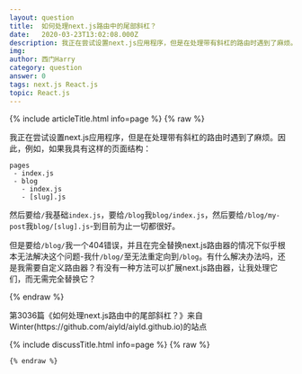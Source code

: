 ```yaml
---
layout: question
title:  如何处理next.js路由中的尾部斜杠？
date:   2020-03-23T13:02:08.000Z
description: 我正在尝试设置next.js应用程序，但是在处理带有斜杠的路由时遇到了麻烦。因此，例如，如果我具有这样的页面结构：pages - index.js...
img: 
author: 西门Harry
category: question
answer: 0
tags: next.js React.js
topic: React.js
---
```

<div class="article-root">
  <div class="article">
    {% include articleTitle.html info=page %}
    {% raw %}
    <div class="article-content"><p><font style="vertical-align: inherit;"><font style="vertical-align: inherit;">我正在尝试设置next.js应用程序，但是在处理带有斜杠的路由时遇到了麻烦。</font><font style="vertical-align: inherit;">因此，例如，如果我具有这样的页面结构：</font></font></p>

<pre><code>pages<font></font>
 - index.js<font></font>
 - blog<font></font>
   - index.js<font></font>
   - [slug].js<font></font>
</code></pre>

<p><font style="vertical-align: inherit;"><font style="vertical-align: inherit;">然后要给</font></font><code>/</code><font style="vertical-align: inherit;"><font style="vertical-align: inherit;">我基础</font></font><code>index.js</code><font style="vertical-align: inherit;"><font style="vertical-align: inherit;">，要给</font></font><code>/blog</code><font style="vertical-align: inherit;"><font style="vertical-align: inherit;">我</font></font><code>blog/index.js</code><font style="vertical-align: inherit;"><font style="vertical-align: inherit;">，然后要给</font></font><code>/blog/my-post</code><font style="vertical-align: inherit;"><font style="vertical-align: inherit;">我</font></font><code>blog/[slug].js</code><font style="vertical-align: inherit;"><font style="vertical-align: inherit;">-到目前为止一切都很好。</font></font></p>

<p><font style="vertical-align: inherit;"><font style="vertical-align: inherit;">但是要给</font></font><code>/blog/</code><font style="vertical-align: inherit;"><font style="vertical-align: inherit;">我一个404错误，并且在完全替换next.js路由器的情况下似乎根本无法解决这个问题-我什</font></font><code>/blog/</code><font style="vertical-align: inherit;"><font style="vertical-align: inherit;">至</font><font style="vertical-align: inherit;">无法重定向</font><font style="vertical-align: inherit;">到</font></font><code>/blog</code><font style="vertical-align: inherit;"><font style="vertical-align: inherit;">。</font><font style="vertical-align: inherit;">有什么解决办法吗，还是我需要自定义路由器？</font><font style="vertical-align: inherit;">有没有一种方法可以扩展next.js路由器，让我处理它们，而无需完全替换它？</font></font></p></div>
    {% endraw %}
  </div>
  <p class="winter_mark">第3036篇《如何处理next.js路由中的尾部斜杠？》来自Winter(https://github.com/aiyld/aiyld.github.io)的站点</p>
  <div class="discuss-wrapper">
    {% include discussTitle.html info=page %}
    {% raw %}
    
    {% endraw %}
  </div>
<div>
